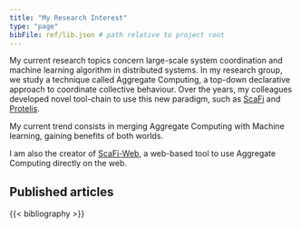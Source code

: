```yaml
--- 
title: "My Research Interest"
type: "page"
bibFile: ref/lib.json # path relative to project root
---
```

My current research topics concern large-scale system coordination and machine learning algorithm in distributed systems.
In my research group, we study a technique called Aggregate Computing, a top-down declarative approach to coordinate collective behaviour.
 Over the years, my colleagues developed novel tool-chain to use this new paradigm, such as
[ScaFi](https://scafi.github.io/) and [Protelis](https://protelis.github.io/).

My current trend consists in merging Aggregate Computing with Machine learning, gaining benefits of both worlds.

I am also the creator of [ScaFi-Web](https://scafi.github.io/web/), a web-based tool to use Aggregate Computing directly on the web.

## Published articles

{{< bibliography >}}
## 